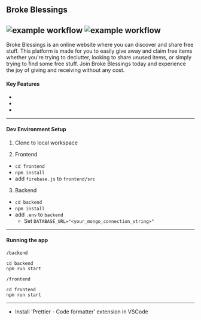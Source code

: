 
## Broke Blessings
![example workflow](https://github.com/vilinh/free-stuff/actions/workflows/node.js.yml/badge.svg)
![example workflow](https://github.com/vilinh/free-stuff/actions/workflows/frontend-react-ci.yml/badge.svg)
---
Broke Blessings is an online website where you can discover and share free stuff. This platform is made for you to easily give away and claim free items whether you're trying to declutter, looking to share unused items, or simply trying to find some free stuff. Join Broke Blessings today and experience the joy of giving and receiving without any cost.

#### Key Features
- 
-
- 
---

#### Dev Environment Setup
1. Clone to local workspace

2. Frontend
  - `cd frontend`
  - `npm install`
  - add `firebase.js` to `frontend/src`

3. Backend
  - `cd backend`
  - `npm install`
  - add `.env` to `backend`
    - Set `DATABASE_URL="<your_mongo_connection_string>"`

---
#### Running the app
`/backend`
```
cd backend
npm run start
```
`/frontend`
```
cd frontend
npm run start
```
---

- Install 'Prettier - Code formatter' extension in VSCode
